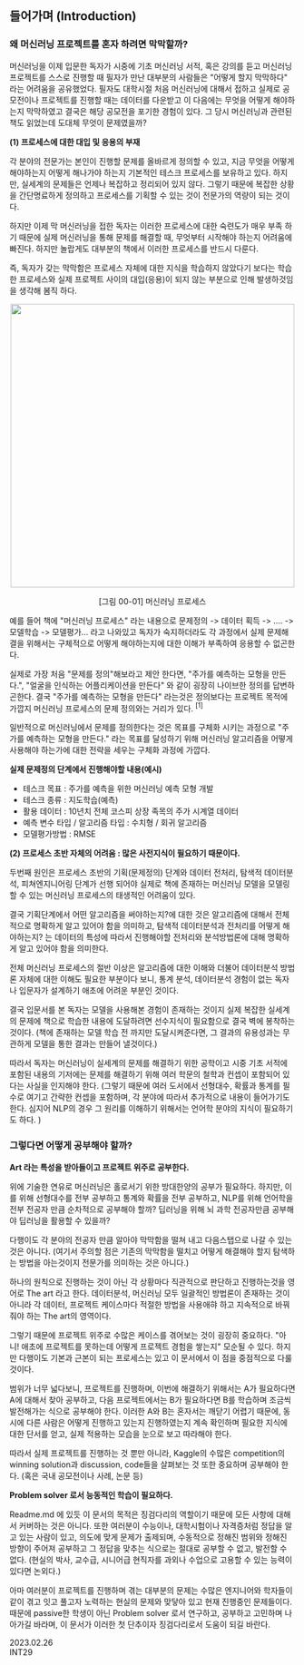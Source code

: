 ## 들어가며 (Introduction)
### 왜 머신러닝 프로젝트를 혼자 하려면 막막할까? 

머신러닝을 이제 입문한 독자가 시중에 기초 머신러닝 서적, 혹은 강의를 듣고 머신러닝 프로젝트를 스스로 진행할 때 필자가 만난 대부분의 사람들은  "어떻게 할지 막막하다" 라는 어려움을 공유했었다.  필자도 대학시절 처음 머신러닝에 대해서 접하고 실제로 공모전이나 프로젝트를 진행할 때는 데이터를 다운받고 이 다음에는 무엇을 어떻게 해야하는지 막막하였고 결국은 해당 공모전을 포기한 경험이 있다. 그 당시 머신러닝과 관련된 책도 읽었는데 도대체 무엇이 문제였을까?

**(1) 프로세스에 대한 대입 및 응용의 부재**

각 분야의 전문가는 본인이 진행할 문제를 올바르게 정의할 수 있고, 지금 무엇을 어떻게 해야하는지 어떻게 해나가야 하는지 기본적인 테스크 프로세스를 보유하고 있다. 하지만, 실세계의 문제들은 언제나 복잡하고 정리되어 있지 않다. 그렇기 때문에 복잡한 상황을 간단명료하게 정의하고 프로세스를 기획할 수 있는 것이 전문가의 역량이 되는 것이다.

하지만 이제 막 머신러닝을 접한 독자는 이러한 프로세스에 대한 숙련도가 매우 부족 하기 때문에 실제 머신러닝을 통해 문제를 해결할 때, 무엇부터 시작해야 하는지 어려움에 빠진다. 하지만 놀랍게도 대부분의 책에서 이러한 프로세스를 반드시 다룬다. 

즉, 독자가 갖는 막막함은 프로세스 자체에 대한 지식을 학습하지 않았다기 보다는 학습한 프로세스와 실제 프로젝트 사이의 대입(응용)이 되지 않는 부분으로 인해 발생하것임을 생각해 봄직 하다.

<div align="center">
	<img src="https://github.com/int29/PMLP-101/blob/main/chapter_00_introduction/img/00_01.png?raw=true" width="500">
	<p>[그림 00-01] 머신러닝 프로세스</p>
</div>

예를 들어 책에 "머신러닝 프로세스" 라는 내용으로 문제정의 -> 데이터 획득 -> .... -> 모델학습 -> 모델평가... 라고 나와있고 독자가 숙지하더라도 각 과정에서 실제 문제해결을 위해서는 구체적으로 어떻게 해야하는지에 대한 이해가 부족하여 응용할 수 없곤한다. 

실제로 가장 처음 "문제를 정의"해보라고 제안 한다면, "주가를 예측하는 모형을 만든다.",  "얼굴을 인식하는 어플리케이션을 만든다" 와 같이 굉장히 나이브한 정의를 답변하곤한다. 결국 "주가를 예측하는 모형을 만든다" 라는것은 정의보다는 프로젝트 목적에 가깝지 머신러닝 프로세스의 문제 정의와는 거리가 있다. $^{[1]}$ 

일반적으로 머신러닝에서 문제를 정의한다는 것은 목표를 구체화 시키는 과정으로 "주가를 예측하는 모형을 만든다." 라는 목표를 달성하기 위해 머신러닝 알고리즘을 어떻게 사용해야 하는가에 대한 전략을 세우는 구체화 과정에 가깝다. 

**실제 문제정의 단계에서 진행해야할 내용(예시)**<br>
* 테스크 목표 : 주가를 예측을 위한 머신러닝 예측 모형 개발 <br>
* 테스크 종류 :  지도학습(예측) <br>
* 활용 데이터 : 10년치 전체 코스피 상장 족목의 주가 시계열 데이터 <br>
* 예측 변수 타입 / 알고리즘 타입 : 수치형 / 회귀 알고리즘 <br>
* 모델평가방법 : RMSE <br>


**(2) 프로세스 초반 자체의 어려움 : 많은 사전지식이 필요하기 때문이다.**

두번째 원인은 프로세스 초반의 기획(문제정의) 단계와 데이터 전처리, 탐색적 데이터분석, 피쳐엔지니어링 단계가 선행 되어야 실제로 책에 존재하는 머신러닝 모델을 모델링할 수 있는 머신러닝 프로세스의 태생적인 어려움이 있다. 

결국 기획단계에서 어떤 알고리즘을 써야하는지?에 대한 것은 알고리즘에 대해서 전체적으로 명확하게 알고 있어야 함을 의미하고, 탐색적 데이터분석과 전처리를 어떻게 해야하는지? 는 데이터의 특성에 따라서 진행해야할 전처리와 분석방법론에 대해 명확하게 알고 있어야 함을 의미한다. 
 
전체 머신러닝 프로세스의 절반 이상은 알고리즘에 대한 이해와 더불어 데이터분석 방법론 자체에 대한 이해도 필요한 부분이다 보니, 통계 분석, 데이터분석 경험이 없는 독자나 입문자가 설계하기 애초에 어려운 부분인 것이다.

결국 입문서를 본 독자는 모델을 사용해본 경험이 존재하는 것이지 실제 복잡한 실세계의 문제에 책으로 학습한 내용에 도달하려면 선수지식이 필요함으로 결국  벽에 봉착하는 것이다. (책에 존재하는 모델 학습 전 까지만 도달시켜준다면, 그 결과의 유용성과는 무관하게 모델을 통한 결과는 만들어 낼것이다.)

따라서 독자는 머신러닝이 실세계의 문제를 해결하기 위한 공학이고 시중 기초 서적에 포함된 내용의 기저에는 문제를 해결하기 위해 여러 학문의 철학과 컨셉이 포함되어 있다는 사실을 인지해야 한다.
(그렇기 때문에 여러 도서에서 선형대수, 확률과 통계를 필수로 여기고 간략한 컨셉을 포함하며, 각 분야에 따라서 추가적으로 내용이 들어가기도 한다. 심지어 NLP의 경우 그 원리를 이해하기 위해서는 언어학 분야의 지식이 필요하기도 하다. ) 

### 그렇다면 어떻게 공부해야 할까?

**Art 라는 특성을 받아들이고 프로젝트 위주로 공부한다.**

위에 기술한 연유로 머신러닝은 홀로서기 위한 방대한양의 공부가 필요하다. 하지만, 이를 위해 선형대수를 전부 공부하고 통계와 확률을 전부 공부하고, NLP를 위해 언어학을 전부 전공자 만큼 순차적으로 공부해야 할까? 딥러닝을 위해 뇌 과학 전공자만큼 공부해야 딥러닝을 활용할 수 있을까? 

다행이도 각 분야의 전공자 만큼 알아야 막막함을 떨쳐 내고 다음스탭으로 나갈 수 있는 것은 아니다. (여기서 주의할 점은 기존의 막막함을 떨치고 어떻게 해결해야 할지 탐색하는 방법을 아는것이지 전문가를 의미하는 것은 아니다.)

하나의 원칙으로 진행하는 것이 아닌 각 상황마다 직관적으로 판단하고 진행하는것을 영어로 The art 라고 한다. 데이터분석, 머신러닝 모두 일괄적인 방법론이 존재하는 것이 아니라 각 데이터, 프로젝트 케이스마다 적절한 방법을 사용애햐 하고 지속적으로 바꿔줘야 하는 The art의 영역이다. 

그렇기 때문에 프로젝트 위주로 수많은 케이스를 겪어보는 것이 굉장히 중요하다. "아니! 애초에 프로젝트를 못하는데 어떻게 프로젝트 경험을 쌓는지" 모순될 수 있다. 하지만 다행이도 기본과 근본이 되는 프로세스는 있고 이 문서에서 이 점을 중점적으로 다룰 것이다. 

범위가 너무 넓다보니, 프로젝트를 진행하며, 이번에 해결하기 위해서는 A가 필요하다면 A에 대해서 찾아 공부하고, 다음 프로젝트에서는 B가 필요하다면 B를 학습하며 조금씩 발전해가는 식으로 공부해야 한다. 이러한 A와 B는 혼자서는 깨닫기 어렵기 때문에, 동시에  다른 사람은 어떻게 진행하고 있는지 진행하였는지 계속 확인하며 필요한 지식에 대한 단서를 얻고, 실제 적용하는 모습을 눈으로 보고 따라해야 한다.  

따라서 실제 프로젝트를 진행하는 것 뿐만 아니라, Kaggle의 수많은 competition의 winning solution과 discussion, code들을 살펴보는 것 또한 중요하며 공부해야 한다. (혹은 국내 공모전이나 사례, 논문 등)

**Problem solver 로서 능동적인 학습이 필요하다.**

Readme.md 에 있듯 이 문서의 목적은 징검다리의 역할이기 때문에 모든 사항에 대해서 커버하는 것은 아니다.  또한 여러분이 수능이나, 대학시험이나 자격증처럼 정답을 알고 있는 사람이 있고, 의도에 맞게 문제가 출제되며, 수동적으로 정해진 범위와 정해진 방향이 주어져 공부하고 그 정답을 맞추는 식으로는 절대로 공부할 수 없고, 발전할 수 없다. 
(현실의 박사, 교수급, 시니어급 현직자를 과외나 수업으로 고용할 수 있는 능력이 있다면 논외다.)

아마 여러분이 프로젝트를 진행하며 겪는 대부분의 문제는 수많은 엔지니어와 학자들이 같이 겪고 잇고 풀고자 노력하는 현실의 문제와 맞닿아 있고 현재 진행중인 문제들이다. 때문에 passive한 학생이 아닌 Problem solver 로서 연구하고, 공부하고 고민하며 나아가길 바라며, 이 문서가 이러한 첫 단추이자 징검다리로서 도움이 되길 바란다.


 2023.02.26 <br>
 INT29 <br>


